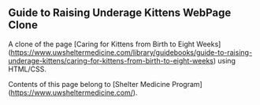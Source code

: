 ## Guide to Raising Underage Kittens WebPage Clone

A clone of the page [Caring for Kittens from Birth to Eight Weeks] (https://www.uwsheltermedicine.com/library/guidebooks/guide-to-raising-underage-kittens/caring-for-kittens-from-birth-to-eight-weeks) using HTML/CSS.

Contents of this page belong to [Shelter Medicine Program] (https://www.uwsheltermedicine.com/).
